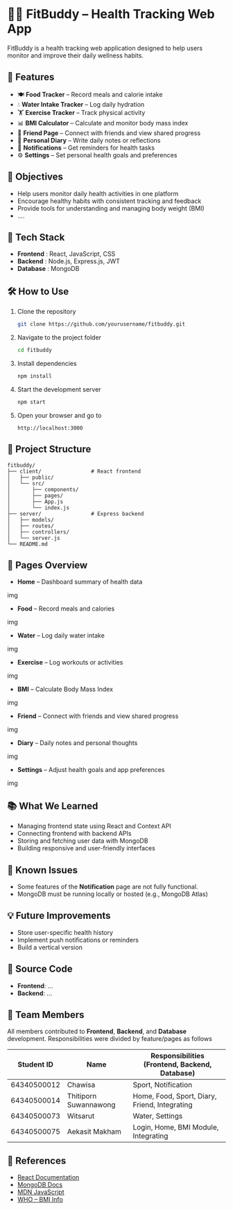 # 🏃‍♀️ FitBuddy – Health Tracking Web App

FitBuddy is a health tracking web application designed to help users monitor and improve their daily wellness habits.

## 📌 Features

- 🍽️ **Food Tracker** – Record meals and calorie intake  
- 💧 **Water Intake Tracker** – Log daily hydration  
- 🏋️ **Exercise Tracker** – Track physical activity  
- 📊 **BMI Calculator** – Calculate and monitor body mass index
- 👥 **Friend Page** – Connect with friends and view shared progress  
- 📝 **Personal Diary** – Write daily notes or reflections  
- 🔔 **Notifications** – Get reminders for health tasks  
- ⚙️ **Settings** – Set personal health goals and preferences

## 🎯 Objectives

- Help users monitor daily health activities in one platform  
- Encourage healthy habits with consistent tracking and feedback  
- Provide tools for understanding and managing body weight (BMI)  
- ....

## 🧠 Tech Stack

- **Frontend** : React, JavaScript, CSS  
- **Backend** : Node.js, Express.js, JWT
- **Database** : MongoDB  

## 🛠️ How to Use

1. Clone the repository  
   ```bash
   git clone https://github.com/yourusername/fitbuddy.git
    ```

2. Navigate to the project folder

   ```bash
   cd fitbuddy
   ```

3. Install dependencies

   ```bash
   npm install
   ```

4. Start the development server

   ```bash
   npm start
   ```

5. Open your browser and go to

   ```
   http://localhost:3000
   ```

## 📂 Project Structure

```
fitbuddy/
├── client/                # React frontend
│   ├── public/
│   └── src/
│       ├── components/
│       ├── pages/
│       ├── App.js
│       └── index.js
├── server/                # Express backend
│   ├── models/
│   ├── routes/
│   ├── controllers/
│   └── server.js
└── README.md
```

## 🧪 Pages Overview

* **Home** – Dashboard summary of health data

img

* **Food** – Record meals and calories

img

* **Water** – Log daily water intake

img

* **Exercise** – Log workouts or activities

img

* **BMI** – Calculate Body Mass Index

img

* **Friend** – Connect with friends and view shared progress

img

* **Diary** – Daily notes and personal thoughts

img

* **Settings** – Adjust health goals and app preferences

img


## 📚 What We Learned

* Managing frontend state using React and Context API
* Connecting frontend with backend APIs
* Storing and fetching user data with MongoDB
* Building responsive and user-friendly interfaces

## 🧩 Known Issues

* Some features of the **Notification** page are not fully functional.
* MongoDB must be running locally or hosted (e.g., MongoDB Atlas)

## 💡 Future Improvements

* Store user-specific health history
* Implement push notifications or reminders
* Build a vertical version

## 🔗 Source Code

* **Frontend**: ...
* **Backend**: ...


## 👥 Team Members

All members contributed to **Frontend**, **Backend**, and **Database** development. Responsibilities were divided by feature/pages as follows

| Student ID   | Name                   | Responsibilities (Frontend, Backend, Database)  |
|--------------|------------------------|-------------------------------------------------|
| 64340500012  | Chawisa                | Sport, Notification                             |
| 64340500014  | Thitiporn Suwannawong  | Home, Food, Sport, Diary, Friend, Integrating   |
| 64340500073  | Witsarut               | Water, Settings                                 |
| 64340500075  | Aekasit Makham         | Login, Home, BMI Module, Integrating            |


## 📄 References

* [React Documentation](https://reactjs.org)
* [MongoDB Docs](https://www.mongodb.com/docs/)
* [MDN JavaScript](https://developer.mozilla.org/en-US/docs/Web/JavaScript)
* [WHO – BMI Info](https://www.who.int/news-room/fact-sheets/detail/obesity-and-overweight)

